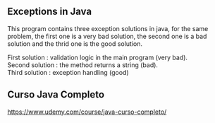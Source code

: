 ## Exceptions in Java

This program contains three exception solutions in java, for the same problem, the first one is a very bad solution, the second one is a bad solution and the thrid one is the good solution.

First solution : validation logic in the main program (very bad).\
Second solution : the method returns a string (bad).\
Third solution : exception handling (good)

## Curso Java Completo

https://www.udemy.com/course/java-curso-completo/
